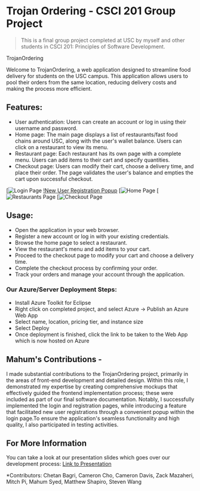 # Trojan Ordering - CSCI 201 Group Project

>This is a final group project completed at USC by myself and other students in CSCI 201: Principles of Software Development.

TrojanOrdering

Welcome to TrojanOrdering, a web application designed to streamline food delivery for students on the USC campus. This application allows users to pool their orders from the same location, reducing delivery costs and making the process more efficient. 

## Features:
- User authentication: Users can create an account or log in using their username and password.
- Home page: The main page displays a list of restaurants/fast food chains around USC, along with the user's wallet balance. Users can click on a restaurant to view its menu.
- Restaurant page: Each restaurant has its own page with a complete menu. Users can add items to their cart and specify quantities.
- Checkout page: Users can modify their cart, choose a delivery time, and place their order. The page validates the user's balance and empties the cart upon successful checkout.

[![Login Page](https://cdn.glitch.global/b29dd3df-e938-4d03-84fc-259d988ad64d/Screenshot%202023-09-19%20at%2010.29.02%20PM.png?v=1695187747949)
[!New User Registration Popup](https://cdn.glitch.global/b29dd3df-e938-4d03-84fc-259d988ad64d/Screenshot%202023-09-19%20at%2010.29.25%20PM.png?v=1695187769105)
[![Home Page](https://cdn.glitch.global/b29dd3df-e938-4d03-84fc-259d988ad64d/Screenshot%202023-09-19%20at%2010.29.58%20PM.png?v=1695187802172)
[![Restaurants Page](https://cdn.glitch.global/b29dd3df-e938-4d03-84fc-259d988ad64d/Screenshot%202023-09-19%20at%2010.30.22%20PM.png?v=1695187825927)
[![Checkout Page](https://cdn.glitch.global/b29dd3df-e938-4d03-84fc-259d988ad64d/Screenshot%202023-09-19%20at%2010.30.44%20PM.png?v=1695187848298)

## Usage:
- Open the application in your web browser.
- Register a new account or log in with your existing credentials.
- Browse the home page to select a restaurant.
- View the restaurant's menu and add items to your cart.
- Proceed to the checkout page to modify your cart and choose a delivery time.
- Complete the checkout process by confirming your order.
- Track your orders and manage your account through the application.

### Our Azure/Server Deployment Steps:
- Install Azure Toolkit for Eclipse
- Right click on completed project, and select Azure -> Publish an Azure Web App
- Select name, location, pricing tier, and instance size
- Select Deploy
- Once deployment is finished, click the link to be taken to the Web App which is now hosted on Azure

## Mahum's Contributions -
I made substantial contributions to the TrojanOrdering project, primarily in the areas of front-end development and detailed design. Within this role, I demonstrated my expertise by creating comprehensive mockups that effectively guided the frontend implementation process; these were included as part of our final software documentation. Notably, I successfully implemented the login and registration pages, while introducing a feature that facilitated new user registrations through a convenient popup within the login page.To ensure the application's seamless functionality and high quality, I also participated in testing activities. 

## For More Information
You can take a look at our presentation slides which goes over our development process: [Link to Presentation](https://docs.google.com/presentation/d/1u6cs7GMIZfBNSA6kT-YYpojftKO2B-XYNxrgnoFWCCw/edit?usp=sharing)

*Contributors:
Chetan Bagri,
Cameron Cho,
Cameron Davis,
Zack Mazaheri,
Mitch Pi,
Mahum Syed,
Matthew Shapiro,
Steven Wang
